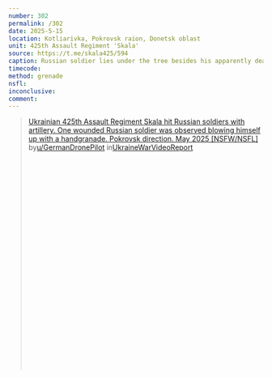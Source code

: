 ```yaml
---
number: 302
permalink: /302
date: 2025-5-15
location: Kotliarivka, Pokrovsk raion, Donetsk oblast
unit: 425th Assault Regiment 'Skala'
source: https://t.me/skala425/594
caption: Russian soldier lies under the tree besides his apparently dead comrade and some open fire, rolls over grenade and detonates it
timecode: 
method: grenade
nsfl: 
inconclusive: 
comment: 
---
```

<blockquote class="reddit-embed-bq" style="height:500px" data-embed-height="586"><a href="https://www.reddit.com/r/UkraineWarVideoReport/comments/1knlf9i/ukrainian_425th_assault_regiment_skala_hit/">Ukrainian 425th Assault Regiment Skala hit Russian soldiers with artillery. One wounded Russian soldier was observed blowing himself up with a handgranade. Pokrovsk direction. May 2025 [NSFW/NSFL]</a><br> by<a href="https://www.reddit.com/user/GermanDronePilot/">u/GermanDronePilot</a> in<a href="https://www.reddit.com/r/UkraineWarVideoReport/">UkraineWarVideoReport</a></blockquote><script async="" src="https://embed.reddit.com/widgets.js" charset="UTF-8"></script>